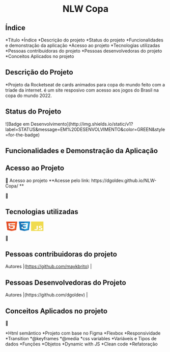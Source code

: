 <h1 align="center">NLW Copa</h1>

<h2>Índice</h2>
*Título
*Índice
*Descrição do projeto
*Status do projeto
*Funcionalidades e demonstração da aplicação
*Acesso ao projeto
*Tecnologias utilizadas
*Pessoas contribuidoras do projeto
*Pessoas desenvolvedoras do projeto
*Conceitos Aplicados no projeto

<h2>Descrição do Projeto</h2>
*Projeto da Rocketseat de cards animados para copa do mundo feito com a tríade da internet. é um site resposivo com acesso aos jogos do Brasil na copa do mundo 2022.


<h2>Status do Projeto</h2>
![Badge em Desenvolvimento](http://img.shields.io/static/v1?label=STATUS&message=EM%20DESENVOLVIMENTO&color=GREEN&style=for-the-badge)

<h2>Funcionalidades e Demonstração da Aplicação</h2>


<h2>Acesso ao Projeto</h2>
📁 Acesso ao projeto **Acesse pelo link: https://dgoldev.github.io/NLW-Copa/ **

🚀<h2>Tecnologias utilizadas</h2>
<img align="center" alt="HTML" height="30" width="40" src="https://raw.githubusercontent.com/devicons/devicon/master/icons/html5/html5-original.svg"><img align="center" alt="CSS" height="30" width="40" src="https://raw.githubusercontent.com/devicons/devicon/master/icons/css3/css3-original.svg"><img align="center" alt="Js" height="30" width="40" src="https://raw.githubusercontent.com/devicons/devicon/master/icons/javascript/javascript-plain.svg">

🔖<h2>Pessoas contribuidoras do projeto</h2>
Autores
|(https://github.com/maykbrito) |

<h2>Pessoas Desenvolvedoras do Projeto</h2>
Autores
|(https://github.com/dgoldev) |

<h2>Conceitos Aplicados no projeto</h2> 👀

*Html semântico
*Projeto com base no Figma
*Flexbox
*Responsividade
*Transition
*@keyframes
*@media
*css variables
*Variáveis e Tipos de dados
*Funções
*Objetos
*Dynamic with JS
*Clean code
*Refatoração

